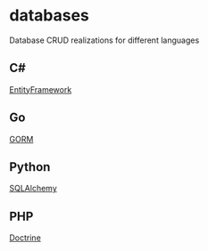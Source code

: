# databases
Database CRUD realizations for different languages

## C#
[EntityFramework](./C#/EntityFramework)

## Go
[GORM](./Go/GORM)

## Python
[SQLAlchemy](./Python/SQLAlchemy)

## PHP
[Doctrine](./PHP/Doctrine)
